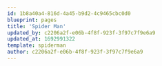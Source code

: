 ```yaml
---
id: 1b8a40a4-816d-4a45-b9d2-4c9465cbc0d0
blueprint: pages
title: 'Spider Man'
updated_by: c2206a2f-e06b-4f8f-923f-3f97c7f9e6a9
updated_at: 1692991322
template: spiderman
author: c2206a2f-e06b-4f8f-923f-3f97c7f9e6a9
---
```

